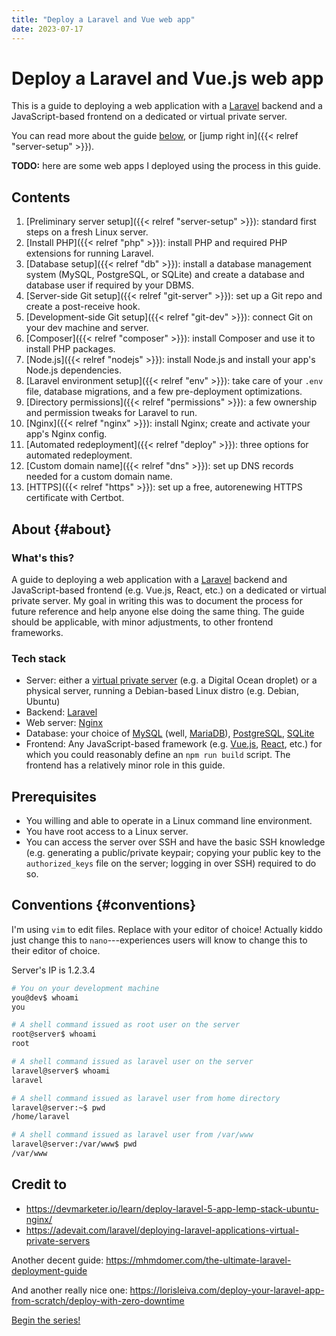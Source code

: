```yaml
---
title: "Deploy a Laravel and Vue web app"
date: 2023-07-17
---
```


# Deploy a Laravel and Vue.js web app

This is a guide to deploying a web application with a [Laravel](https://laravel.com/) backend and a JavaScript-based frontend on a dedicated or virtual private server.

You can read more about the guide [below](#about), or [jump right in]({{< relref "server-setup" >}}).

**TODO:** here are some web apps I deployed using the process in this guide.

## Contents

1. [Preliminary server setup]({{< relref "server-setup" >}}): standard first steps on a fresh Linux server.
1. [Install PHP]({{< relref "php" >}}): install PHP and required PHP extensions for running Laravel.
1. [Database setup]({{< relref "db" >}}): install a database management system (MySQL, PostgreSQL, or SQLite) and create a database and database user if required by your DBMS.
1. [Server-side Git setup]({{< relref "git-server" >}}): set up a Git repo and create a post-receive hook.
1. [Development-side Git setup]({{< relref "git-dev" >}}): connect Git on your dev machine and server.
1. [Composer]({{< relref "composer" >}}): install Composer and use it to install PHP packages.
1. [Node.js]({{< relref "nodejs" >}}): install Node.js and install your app's Node.js dependencies.
1. [Laravel environment setup]({{< relref "env" >}}): take care of your `.env` file, database migrations, and a few pre-deployment optimizations.
1. [Directory permissions]({{< relref "permissions" >}}): a few ownership and permission tweaks for Laravel to run.
1. [Nginx]({{< relref "nginx" >}}): install Nginx; create and activate your app's Nginx config.
1. [Automated redeployment]({{< relref "deploy" >}}): three options for automated redeployment.
1. [Custom domain name]({{< relref "dns" >}}): set up DNS records needed for a custom domain name.
1. [HTTPS]({{< relref "https" >}}): set up a free, autorenewing HTTPS certificate with Certbot.

## About {#about}

### What's this?

A guide to deploying a web application with a [Laravel](https://laravel.com/) backend and JavaScript-based frontend (e.g. Vue.js, React, etc.) on a dedicated or virtual private server.
My goal in writing this was to document the process for future reference and help anyone else doing the same thing.
The guide should be applicable, with minor adjustments, to other frontend frameworks.

### Tech stack

- Server: either a [virtual private server](https://en.wikipedia.org/wiki/Virtual_private_server) (e.g. a Digital Ocean droplet) or a physical server, running a Debian-based Linux distro (e.g. Debian, Ubuntu)
- Backend: [Laravel](https://laravel.com/)
- Web server: [Nginx](https://www.nginx.com/)
- Database: your choice of [MySQL](https://www.mysql.com/) (well, [MariaDB](https://mariadb.org/)), [PostgreSQL](https://www.postgresql.org/), [SQLite](https://www.sqlite.org/index.html)
- Frontend: Any JavaScript-based framework (e.g. [Vue.js](https://vuejs.org/), [React](https://react.dev/), etc.) for which you could reasonably define an `npm run build` script.
  The frontend has a relatively minor role in this guide.

## Prerequisites

- You willing and able to operate in a Linux command line environment.
- You have root access to a Linux server.
- You can access the server over SSH and have the basic SSH knowledge (e.g. generating a public/private keypair; copying your public key to the `authorized_keys` file on the server; logging in over SSH) required to do so.

## Conventions {#conventions}

I'm using `vim` to edit files. Replace with your editor of choice!
Actually kiddo just change this to `nano`---experiences users will know to change this to their editor of choice.

Server's IP is 1.2.3.4

```bash
# You on your development machine
you@dev$ whoami
you

# A shell command issued as root user on the server
root@server$ whoami
root

# A shell command issued as laravel user on the server
laravel@server$ whoami
laravel

# A shell command issued as laravel user from home directory
laravel@server:~$ pwd
/home/laravel

# A shell command issued as laravel user from /var/www
laravel@server:/var/www$ pwd
/var/www
```


## Credit to

- https://devmarketer.io/learn/deploy-laravel-5-app-lemp-stack-ubuntu-nginx/
- https://adevait.com/laravel/deploying-laravel-applications-virtual-private-servers

Another decent guide: https://mhmdomer.com/the-ultimate-laravel-deployment-guide

And another really nice one: https://lorisleiva.com/deploy-your-laravel-app-from-scratch/deploy-with-zero-downtime

<div class="text-center mx-auto mt-6 mb-8 bg-blue-50 font-semibold dark:bg-gray-800 rounded-xl border border-gray-200 dark:border-gray-700">
<a href="/tutorials/deploy-laravel/server-setup" class="block py-2">Begin the series!</a>
</div>

